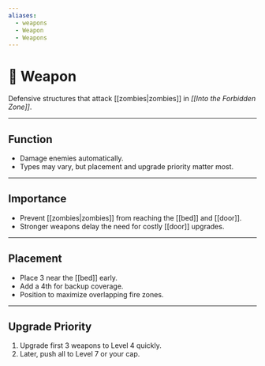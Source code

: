 ```yaml
---
aliases:
  - weapons
  - Weapon
  - Weapons
---
```

# 🔫 Weapon

Defensive structures that attack [[zombies|zombies]] in *[[Into the Forbidden Zone]]*.

---

## Function
- Damage enemies automatically.
- Types may vary, but placement and upgrade priority matter most.

---

## Importance
- Prevent [[zombies|zombies]] from reaching the [[bed]] and [[door]].
- Stronger weapons delay the need for costly [[door]] upgrades.

---

## Placement
- Place 3 near the [[bed]] early.
- Add a 4th for backup coverage.
- Position to maximize overlapping fire zones.

---

## Upgrade Priority
1. Upgrade first 3 weapons to Level 4 quickly.
2. Later, push all to Level 7 or your cap.
